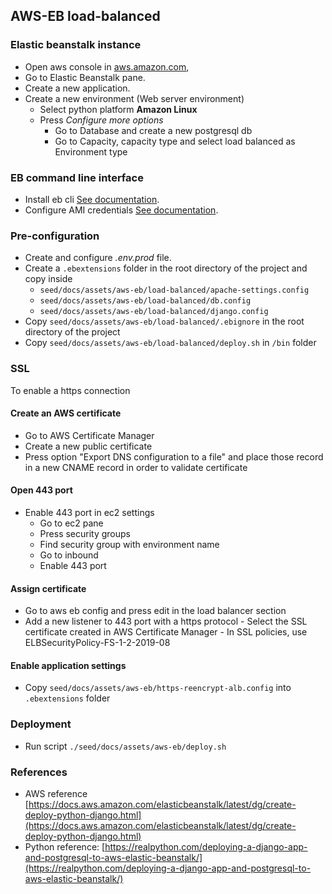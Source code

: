 ## AWS-EB load-balanced

### Elastic beanstalk instance

-   Open aws console in [aws.amazon.com](https://aws.amazon.com),
-   Go to Elastic Beanstalk pane.
-   Create a new application.
-   Create a new environment (Web server environment)
    -   Select python platform **Amazon Linux**
    -   Press *Configure more options* 
        -   Go to Database and create a new postgresql db
        -   Go to Capacity, capacity type and select load balanced as Environment type
        
### EB command line interface

-   Install eb cli [See documentation](https://docs.aws.amazon.com/es_es/elasticbeanstalk/latest/dg/eb-cli3-install.html).
-   Configure AMI credentials [See documentation](https://docs.aws.amazon.com/es_es/general/latest/gr/managing-aws-access-keys.html).

### Pre-configuration

-   Create and configure *.env.prod* file.
-   Create a `.ebextensions` folder in the root directory of the project and copy inside
    -   `seed/docs/assets/aws-eb/load-balanced/apache-settings.config`
    -   `seed/docs/assets/aws-eb/load-balanced/db.config`
    -   `seed/docs/assets/aws-eb/load-balanced/django.config`
-   Copy `seed/docs/assets/aws-eb/load-balanced/.ebignore` in the root directory of the project
-   Copy `seed/docs/assets/aws-eb/load-balanced/deploy.sh` in `/bin` folder

### SSL

To enable a https connection

#### Create an AWS certificate

-   Go to AWS Certificate Manager
-   Create a new public certificate
-   Press option "Export DNS configuration to a file" and place those record in a new CNAME record in order to validate certificate

#### Open 443 port 

-   Enable 443 port in ec2 settings
    -   Go to ec2 pane 
    -   Press security groups
    -   Find security group with environment name
    -   Go to inbound
    -   Enable 443 port

#### Assign certificate

-    Go to aws eb config and press edit in the load balancer section
-    Add a new listener to 443 port with a https protocol 
    -   Select the SSL certificate created in AWS Certificate Manager
    -   In SSL policies, use ELBSecurityPolicy-FS-1-2-2019-08

#### Enable application settings

-    Copy `seed/docs/assets/aws-eb/https-reencrypt-alb.config` into `.ebextensions` folder

### Deployment

-   Run script `./seed/docs/assets/aws-eb/deploy.sh`

### References
-   AWS reference [https://docs.aws.amazon.com/elasticbeanstalk/latest/dg/create-deploy-python-django.html](https://docs.aws.amazon.com/elasticbeanstalk/latest/dg/create-deploy-python-django.html)
-   Python reference: [https://realpython.com/deploying-a-django-app-and-postgresql-to-aws-elastic-beanstalk/](https://realpython.com/deploying-a-django-app-and-postgresql-to-aws-elastic-beanstalk/)